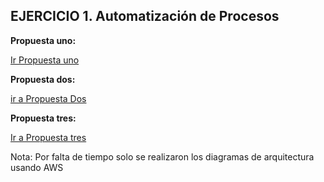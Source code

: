 ## EJERCICIO 1. Automatización de Procesos


**Propuesta uno:**

[Ir Propuesta uno](https://github.com/roodrigoroot69/exchanges-exercises/tree/main/Propuesta%20uno "Propuesta uno")

**Propuesta dos:**

[ir a Propuesta Dos](https://github.com/roodrigoroot69/exchanges-exercises/tree/main/Propuesta%20dos "ir a Propuesta dos")

**Propuesta tres:**

[Ir a Propuesta tres](https://github.com/roodrigoroot69/exchanges-exercises/tree/main/Propuesta%20tres "Ir a Propuesta tres")

Nota: Por falta de tiempo solo se realizaron los diagramas de arquitectura usando AWS
